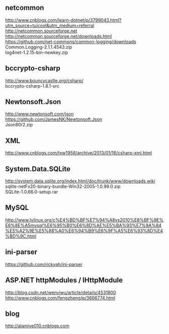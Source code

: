 ## netcommon  
http://www.cnblogs.com/learn-dotnet/p/3799043.html?utm_source=tuicool&utm_medium=referral  
http://netcommon.sourceforge.net  
http://netcommon.sourceforge.net/downloads.html  
https://github.com/net-commons/common-logging/downloads  
Common.Logging-2.1.1.4543.zip  
log4net-1.2.15-bin-newkey.zip  

## bccrypto-csharp  
http://www.bouncycastle.org/csharp/  
bccrypto-csharp-1.8.1-src  

## Newtonsoft.Json  
http://www.newtonsoft.com/json  
https://github.com/JamesNK/Newtonsoft.Json  
Json80r2.zip  

## XML  
http://www.cnblogs.com/txw1958/archive/2013/01/16/csharp-xml.html  

## System.Data.SQLite  
http://system.data.sqlite.org/index.html/doc/trunk/www/downloads.wiki  
sqlite-netFx20-binary-bundle-Win32-2005-1.0.99.0.zip  
SQLite-1.0.66.0-setup.rar  

## MySQL  
http://www.lylinux.org/c%E4%BD%BF%E7%94%A8vs2010%E8%BF%9E%E6%8E%A5mysql%E6%95%B0%E6%8D%AE%E5%BA%93%E7%9A%84%E5%A2%9E%E5%88%A0%E6%94%B9%E6%9F%A5%E6%93%8D%E4%BD%9C.html  

## ini-parser  
https://github.com/rickyah/ini-parser  

## ASP.NET httpModules / IHttpModule    
http://blog.csdn.net/wenviwu/article/details/4531800  
http://www.cnblogs.com/fengzheng/p/3666774.html  

## blog  
http://alamiye010.cnblogs.com  
